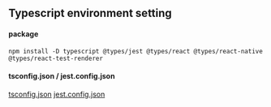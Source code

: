 ## Typescript environment setting

#### package
```
npm install -D typescript @types/jest @types/react @types/react-native @types/react-test-renderer
```

#### tsconfig.json / jest.config.json
[tsconfig.json]()
[jest.config.json]()


